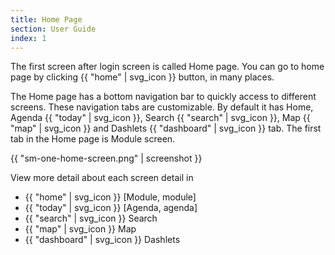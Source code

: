 ```yaml
---
title: Home Page
section: User Guide
index: 1
---
```


The first screen after login screen is called Home page. You can go to home page by clicking {{ "home" | svg_icon }} button, in many places.

The Home page has a bottom navigation bar to quickly access to different screens. These navigation tabs are customizable. By default it has Home, Agenda {{ "today" | svg_icon }}, Search {{ "search" | svg_icon }}, Map {{ "map" | svg_icon }} and Dashlets {{ "dashboard" | svg_icon }} tab. The first tab in the Home page is Module screen.

{{ "sm-one-home-screen.png" | screenshot }}

View more detail about each screen detail in

* {{ "home" | svg_icon }} [Module, module]
* {{ "today" | svg_icon }} [Agenda, agenda]
* {{ "search" | svg_icon }} Search
* {{ "map" | svg_icon }} Map
* {{ "dashboard" | svg_icon }} Dashlets

